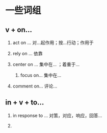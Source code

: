 # 一些词组

## v + on...

1.  act on ... 对...起作用；按...行动；作用于

2. rely on ... 依靠

3. center on ... 集中在... ；着重于...
   
   1. focus on... 集中在...

4. comment on... 评论...





## in + v + to...

1. in response to ... 对策，对应，响应，回答...

2. 



